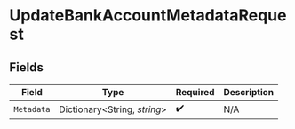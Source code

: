 # UpdateBankAccountMetadataRequest


## Fields

| Field                        | Type                         | Required                     | Description                  |
| ---------------------------- | ---------------------------- | ---------------------------- | ---------------------------- |
| `Metadata`                   | Dictionary<String, *string*> | :heavy_check_mark:           | N/A                          |